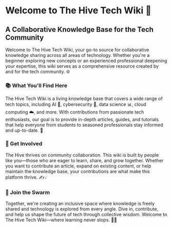 # Welcome to The Hive Tech Wiki 🐝

## A Collaborative Knowledge Base for the Tech Community

Welcome to The Hive Tech Wiki, your go-to source for collaborative knowledge sharing across all areas of technology. Whether you're a beginner exploring new concepts or an experienced professional deepening your expertise, this wiki serves as a comprehensive resource created by and for the tech community. 🌐

### 📚 What You'll Find Here

The Hive Tech Wiki is a living knowledge base that covers a wide range of tech topics, including AI 🤖, cybersecurity 🔐, data science 📊, cloud computing ☁️, and more. With contributions from passionate tech enthusiasts, our goal is to provide in-depth articles, guides, and tutorials that help everyone from students to seasoned professionals stay informed and up-to-date. 🚀

### 🤝 Get Involved

The Hive thrives on community collaboration. This wiki is built by people like you—those who are eager to learn, share, and grow together. Whether you want to contribute an article, expand on existing content, or help maintain the knowledge base, your contributions are what make this platform thrive. ✍️💡

### 🐝 Join the Swarm

Together, we're creating an inclusive space where knowledge is freely shared and technology is explored from every angle. Dive in, contribute, and help us shape the future of tech through collective wisdom. Welcome to The Hive Tech Wiki—where learning never stops. 🔄🌟
